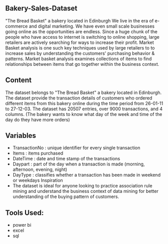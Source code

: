 ## Bakery-Sales-Dataset
"The Bread Basket" a bakery located in Edinburgh
We live in the era of e-commerce and digital marketing. We have even small scale businesses going online as the opportunities are endless. Since a huge chunk of the people who have access to internet is switching to online shopping, large retailers are actively searching for ways to increase their profit. Market Basket analysis is one such key techniques used by large retailers to to increase sales by understanding the customers' purchasing behavior & patterns. Market basket analysis examines collections of items to find relationships between items that go together within the business context.

## Content
The dataset belongs to "The Bread Basket" a bakery located in Edinburgh. The dataset provide the transaction details of customers who ordered different items from this bakery online during the time period from 26-01-11 to 27-12-03. The dataset has 20507 entries, over 9000 transactions, and 4 columns. (The bakery wants to know what day of the week and time of the day do they have more orders) 

## Variables
* TransactionNo : unique identifier for every single transaction
* Items : items purchased
* DateTime : date and time stamp of the transactions
* Daypart : part of the day when a transaction is made (morning, afternoon, evening, night)
* DayType : classifies whether a transaction has been made in weekend or weekdays Inspiration
* The dataset is ideal for anyone looking to practice association rule mining and understand the business context of data mining for better understanding of the buying pattern of customers.

## Tools Used:
* power bi
* excel
* sql
